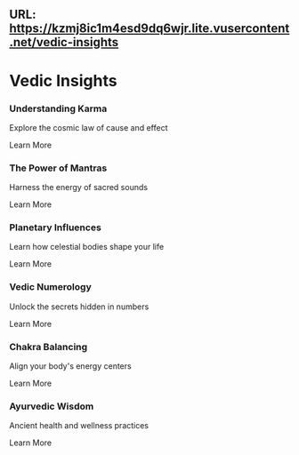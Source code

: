 URL: https://kzmj8ic1m4esd9dq6wjr.lite.vusercontent.net/vedic-insights
---
# Vedic Insights

### Understanding Karma

Explore the cosmic law of cause and effect

Learn More

### The Power of Mantras

Harness the energy of sacred sounds

Learn More

### Planetary Influences

Learn how celestial bodies shape your life

Learn More

### Vedic Numerology

Unlock the secrets hidden in numbers

Learn More

### Chakra Balancing

Align your body's energy centers

Learn More

### Ayurvedic Wisdom

Ancient health and wellness practices

Learn More